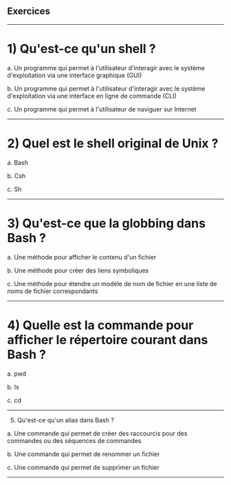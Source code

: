 ## Exercices

---

# 1) Qu'est-ce qu'un shell ?

a. Un programme qui permet à l'utilisateur d'interagir avec le système d'exploitation via une interface graphique (GUI)

b. Un programme qui permet à l'utilisateur d'interagir avec le système d'exploitation via une interface en ligne de commande (CLI)

c. Un programme qui permet à l'utilisateur de naviguer sur Internet

---

# 2) Quel est le shell original de Unix ?

a. Bash

b. Csh

c. Sh

---

# 3) Qu'est-ce que la globbing dans Bash ?

a. Une méthode pour afficher le contenu d'un fichier

b. Une méthode pour créer des liens symboliques

c. Une méthode pour étendre un modèle de nom de fichier en une liste de noms de fichier correspondants

---

# 4) Quelle est la commande pour afficher le répertoire courant dans Bash ?

a. pwd

b. ls

c. cd

---

5) Qu'est-ce qu'un alias dans Bash ?

a. Une commande qui permet de créer des raccourcis pour des commandes ou des séquences de commandes

b. Une commande qui permet de renommer un fichier

c. Une commande qui permet de supprimer un fichier

---
